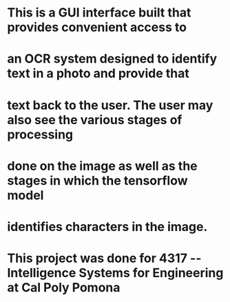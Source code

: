 # This is a GUI interface built that provides convenient access to
# an OCR system designed to identify text in a photo and provide that
# text back to the user. The user may also see the various stages of processing 
# done on the image as well as the stages in which the tensorflow model
# identifies characters in the image.

# This project was done for 4317 -- Intelligence Systems for Engineering at Cal Poly Pomona

